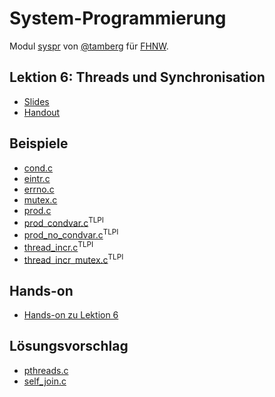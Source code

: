# System-Programmierung
Modul [syspr]( https://www.fhnw.ch/de/studium/module/6008081) von [@tamberg](https://twitter.com/tamberg) für [FHNW](https://www.fhnw.ch/).

## Lektion 6: Threads und Synchronisation
- [Slides](http://www.tamberg.org/fhnw/2021/hs/Syspr06ThreadsUndSynchronisation.pdf)
- [Handout](http://www.tamberg.org/fhnw/2021/hs/Syspr06ThreadsUndSynchronisationHandout.pdf)

## Beispiele
- [cond.c](cond.c)
- [eintr.c](eintr.c)
- [errno.c](errno.c)
- [mutex.c](mutex.c)
- [prod.c](prod.c)
- [prod_condvar.c](http://man7.org/tlpi/code/online/dist/threads/prod_condvar.c.html)<sup>TLPI</sup>
- [prod_no_condvar.c](http://man7.org/tlpi/code/online/dist/threads/prod_no_condvar.c.html)<sup>TLPI</sup>
- [thread_incr.c](http://man7.org/tlpi/code/online/dist/threads/thread_incr.c.html)<sup>TLPI</sup>
- [thread_incr_mutex.c](http://man7.org/tlpi/code/online/dist/threads/thread_incr_mutex.c.html)<sup>TLPI</sup>

## Hands-on
- [Hands-on zu Lektion 6](../../../../fhnw-syspr-work-06/blob/master/README.md)

## Lösungsvorschlag
- [pthreads.c](pthreads.c)
- [self_join.c](self_join.c)
